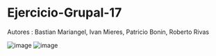 # Ejercicio-Grupal-17

Autores : Bastian Mariangel, Ivan Mieres, Patricio Bonin, Roberto Rivas

![image](https://github.com/RobertoRivasL/Ejercicio-Grupal-17/assets/131497718/702138de-09cc-44b9-bf96-f1750f699c9f)
![image](https://github.com/RobertoRivasL/Ejercicio-Grupal-17/assets/131497718/dfeb6e99-187c-4217-a343-3d473b62f86b)


